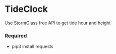 # TideClock

Use [StormGlass](https://stormglass.io) free API to get tide hour and height 

### Required 
- pip3 install requests